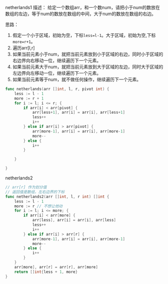 netherlands1
描述：
给定一个数组arr，和一个数num，请把小于num的数放在数组的左边，等于num的数放在数组的中间，大于num的数放在数组的右边。

思路：
1. 假定一个小于区域，初始为空，下标`less=l-1`。大于区域，初始为空,下标`more=r+1`。
2. 遍历arr[l,r]
3. 如果当前元素小于num，就把当前元素放到小于区域的右边，同时小于区域的右边界向右移动一位，继续遍历下一个元素。
4. 如果当前元素大于num，就把当前元素放到大于区域的左边，同时大于区域的左边界向左移动一位，继续遍历下一个元素。
5. 如果当前元素等于num，就不做任何操作，继续遍历下一个元素。


```go
func netherlands(arr []int, l, r, pivot int) {
	less := l - 1
	more := r + 1
	for i := l; i <= r; {
		if arr[i] < arr[pivot] {
			arr[less+1], arr[i] = arr[i], arr[less+1]
			less++
			i++
		} else if arr[i] > arr[pivot] {
			arr[more-1], arr[i] = arr[i], arr[more-1]
			more--
		} else {
			i++
		}

	}

}

```



netherlands2

```go
// arr[r] 作为划分值
// 返回值是数组，左右边界的下标
func netherlands2(arr []int, l, r int) []int {
	less := l - 1
	more := r // 不想让他动
	for i := l; i <= more; {
		if arr[i] < arr[more] {
			arr[less], arr[i] = arr[i], arr[less]
			less++
			i++
		} else if arr[i] > arr[r] {
			arr[more-1], arr[i] = arr[i], arr[more-1]
			more--
		} else {
			i++
		}
	}
	arr[more], arr[r] = arr[r], arr[more]
	return []int{less + 1, more}
}

```

